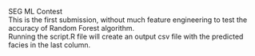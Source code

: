 SEG ML Contest  
This is the first submission, without much feature engineering to test the accuracy of Random Forest algorithm.  
Running the script.R file will create an output csv file with the predicted facies in the last column.
